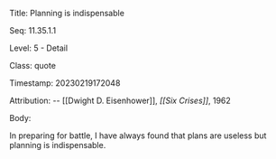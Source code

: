 Title:  Planning is indispensable

Seq:    11.35.1.1

Level:  5 - Detail

Class:  quote

Timestamp: 20230219172048

Attribution: -- [[Dwight D. Eisenhower]], *[[Six Crises]]*, 1962

Body:

In preparing for battle, I have always found that plans are useless but planning is indispensable.

